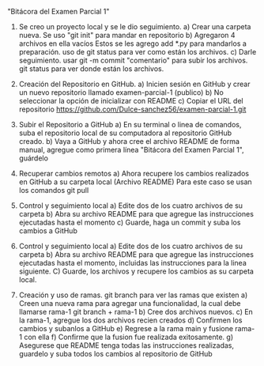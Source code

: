 "Bitácora del Examen Parcial 1"
1) Se creo un proyecto local y se le dio seguimiento.
a) Crear una carpeta nueva. Se uso "git init" para mandar en repositorio 
b) Agregaron 4 archivos en ella vacíos 
Estos se les agrego add *.py para mandarlos a preparación.
uso de git status para ver como están los archivos.
c) Darle seguimiento.
usar git -m commit "comentario" para subir los archivos.
git status para ver donde están los archivos.

2) Creación del Repositorio en GitHub.
a) Inicien sesión en GitHub y crear un nuevo repositorio llamado examen-parcial-1 (publico)
b) No seleccionar la opción de inicializar con README
c) Copiar el URL del repositorio https://github.com/Dulce-sanchez56/examen-parcial-1.git

3) Subir el Repositorio a GitHub
a) En su terminal o linea de comandos, suba el repositorio local de su computadora al repositorio GitHub creado.
b) Vaya a GitHub y ahora cree el archivo README de forma manual, agregue como primera línea "Bitácora del Examen Parcial 1", guárdelo

4) Recuperar cambios remotos
a) Ahora recupere los cambios realizados en GitHub a su carpeta local (Archivo README)
Para este caso se usan los comandos git pull

5) Control y seguimiento local
a) Edite dos de los cuatro archivos de su carpeta 
b) Abra su archivo README para que agregue las instrucciones ejecutadas hasta el momento
c) Guarde, haga un commit y suba los cambios a GitHub

6) Control y seguimiento local
a) Edite dos de los cuatro archivos de su carpeta
b) Abra su archivo README para que agregue las instrucciones ejecutadas hasta el momento, incluidas las instrucciones para la linea siguiente.
C) Guarde, los archivos y recupere los cambios as su carpeta local.

7) Creación y uso de ramas. 
git branch para ver las ramas que existen
a) Creen una nueva rama para agregar una funcionalidad, la cual debe llamarse rama-1
git branch + rama-1
b) Cree dos archivos nuevos.
c) En la rama-1, agregue los dos archivos recien creados
d) Confirmen los cambios y subanlos a GitHub
e) Regrese a la rama main y fusione rama-1 con ella
f) Confirme que la fusion fue realizada exitosamente.
g) Asegurese que README tenga todas las instrucciones realizadas, guardelo y suba todos los cambios al repositorio de GitHub